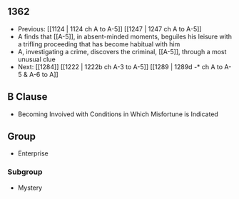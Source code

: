 ## 1362
- Previous: [[1124 | 1124 ch A to A-5]] [[1247 | 1247 ch A to A-5]] 
- A finds that [[A-5]], in absent-minded moments, beguiles his leisure with a trifling proceeding that has become habitual with him
- A, investigating a crime, discovers the criminal, [[A-5]], through a most unusual clue
- Next: [[1284]] [[1222 | 1222b ch A-3 to A-5]] [[1289 | 1289d *-** ch A to A-5 &amp; A-6 to A]] 

## B Clause
- Becoming Invoived with Conditions in Which Misfortune is Indicated

## Group
- Enterprise

### Subgroup
- Mystery

